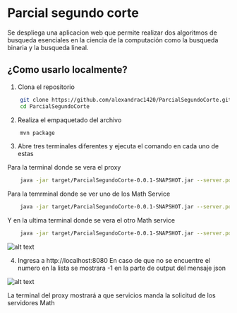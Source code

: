 # Parcial segundo corte 

Se despliega una aplicacion web que permite realizar dos algoritmos de busqueda esenciales en la ciencia de la computación como la busqueda binaria y la busqueda lineal.

## ¿Como usarlo localmente?
1. Clona el repositorio 

```bash
    git clone https://github.com/alexandrac1420/ParcialSegundoCorte.git
    cd ParcialSegundoCorte
```

2. Realiza el empaquetado del archivo 

```bash
    mvn package
```

3. Abre tres terminales diferentes y ejecuta el comando en cada uno de estas

Para la terminal donde se vera el proxy
```bash
    java -jar target/ParcialSegundoCorte-0.0.1-SNAPSHOT.jar --server.port=8080
```

Para la temrminal donde se ver uno de los Math Service
```bash
    java -jar target/ParcialSegundoCorte-0.0.1-SNAPSHOT.jar --server.port=8081
```

Y en la ultima terminal donde se vera el otro Math service
```bash
    java -jar target/ParcialSegundoCorte-0.0.1-SNAPSHOT.jar --server.port=8082
```

![alt text](image.png)

4. Ingresa a http://localhost:8080
En caso de que no se encuentre el numero en la lista se mostrara -1 en la parte de output del mensaje json

![alt text](image.png)


La terminal del proxy mostrará a que servicios manda la solicitud de los servidores Math